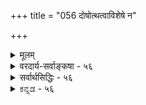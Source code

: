 +++
title = "056 दोषोत्थत्वाविशेषे न"

+++
<details><summary>मूलम्</summary>

दोषोत्थत्वाविशेषे न हि भवति परं पूर्वबाधप्रगल्भं दोषज्ञानं तु माभूदविदुषि पुरुषे वस्तुतस्त्वन्यथा तत् ।  
निर्दोषत्वाभिमन्तृस्वसमयिमतिभिः किं न मिथ्याकृतान्ताः प्रा(बल्यं)गल्भ्यं चेन्निषेधः पर इति मुखरं तुर्यबौद्धस्य तूर्यम् ॥ ५६ ॥
</details>

<details><summary>वरदार्य-सर्वाङ्कषा - ५६</summary>

T 

यद्यपि दोषमूलत्वं सर्वेषामपि प्रमाणानां समम्, अथापि श्रुत्या भेदस्य मिथ्यात्वं सिद्ध्यत्येव । यथा 'भूतले घटो नास्ति' इत्यत्र 'भूतले घटोऽस्ति' इत्येतावानंशः नञः शेषभूतः, न स्वार्थे तात्पर्यवान् । विधिनिषेधयोर्मध्ये निषेधस्य प्रतियोगिसमर्पणरूपत्वं विधेः सर्वसंमतम् । तथैव भेदवाक्यानामभेदशेषभूतत्वेन स्वार्थे न तात्पर्यमित्यभेदसिद्ध्या भेदप्रपञ्चस्य निवृत्तिः सिद्धैवेति शङ्कां निराकरोति - दोषोत्थत्वेत्यादिना । **दोषोत्थत्वाविशेषे** = प्रत्यक्षानुमानागमानां त्रयाणामपि आविद्यत्वेन दोषमूलत्वस्य साम्येऽपि **परम्** = निषेधबोधकं परं शास्त्रम् **पूर्वबाधप्रगल्भम्** = पूर्वस्य भेदसमर्पकस्य प्रत्यक्षादेः बाधे समर्थम् भवत्येव, परत्वादेवेति न हि 



482 

निर्दोषत्वाभिमन्तृस्वसमयिमतिभिः किं न मिथ्या कृतान्ताः ? 

प्राबल्यं चेन्निषेधः पर इति, मुखरं तुर्यबौद्धस्य तूर्यम् ॥56॥ 

भवति । कुतः ? न हि परत्वमात्रं प्रतिबन्धकत्वप्रयोजकम् । अप्रामाण्यज्ञानानास्कन्दितस्यैव ज्ञानस्य प्रतिबन्धकत्वात् । अनन्तरकालिके निषेधकप्रमाणे दोषजन्यत्वनिश्चये सति प्रतिबन्धकत्वासंभवादिति भावः । प्रसिद्धोऽयमंशस्सर्वतीर्थकाराणामिति सूचनाय ' हि 'शब्दः । तथा च भेदवाक्यानामभेदवाक्यानाञ्च दोषमूलकत्वज्ञाने समाने सति परत्वमात्रादभेदवाक्यानां प्रतिबन्धकत्वं न संभवतीति भावः ॥ 

ननु सत्यपि सर्वेषां दोषमूलत्वे समाने, उत्तरज्ञाने दोषमूलत्वस्याज्ञाने प्रतिबन्धकत्वं स्यादेव; अप्रामाण्यज्ञानानास्कन्दितस्यैव प्रतिबन्धकत्वादिति चेत्तत्राह - दोषज्ञानमित्यादि । अविदुषि **तु** = अज्ञानिनि **पुरुषे** = सांसारिकजीवे तु **दोषज्ञानम्** = परस्मिन् ज्ञाने दोषमूलत्वज्ञानम् मा भूत्, ज्ञानिनि तु तदवश्यंभावि किल । जगतो मिथ्यात्वं हि ज्ञानिदृष्ट्यैव वक्तव्यम् । स तु सर्वं मिथ्येति जानात्येव । एवं सति तस्य परस्मिन् ज्ञानेऽपि दोषोत्थत्वनिश्चयात्, तेन ज्ञानेन प्रपञ्चबाधः कथं भवेत् ? 

ननु उत्तरस्मिन् ज्ञाने भ्रमत्वनिर्णयो ब्रह्मापरोक्ष्यानन्तरमेव संभवी । ततः पूर्वं भ्रमत्वनिर्णयाभावादप्रामाण्यज्ञानानास्कन्दितत्वस्य सत्त्वेन प्रपञ्चभ्रमनिर्वतनक्षमत्वं भ्रमात्मकस्याप्युत्तरज्ञानस्य भवत्येवेति चेत्, तत्राह - वस्तुत इत्यादि । **वस्तुतस्तु** = वस्तुस्वरूपदृष्ट्या तु **तत्** = उत्तरज्ञानमपि **अन्यथा** = मिथ्यैव किल ! वस्तुतः गुरूपदेशात् ब्रह्मव्यतिरिक्तमिथ्यात्वज्ञानं पूर्वमपि वर्तत एव । गुरूपदिष्टत्वादेव नाप्यप्रामाण्यसंशयः । अतश्च ज्ञान्यपेक्षयाऽज्ञानिन एव वरम् । यतस्ते स्वकक्ष्यायां प्रामाणिकाः । ज्ञानिनां तु प्रत्यक्षवत् शास्त्रमपि मिथ्येति ज्ञानवत्त्वात् उभयभ्रष्टा एव भवेयुः ॥ 



नन्वथापि वैदिकानां वेदवाक्येष्वभिमानातिशयादेव वेदवाक्यजन्यज्ञाने प्रामाण्यातिशयाज्जगद्भ्रमबाधोपपत्तिरित्याशङ्क्य समाधत्ते - निर्दोषत्वेत्यादि । **निर्दोषत्वाभिमन्तारः** = 'ममैव मतं निर्दुष्टम्' इति अभिमन्तारः – अभिमानवन्तः, अभिमानपदेन तस्यावास्तविकत्वमुच्यते, ये स्वसमयिनः तत्तत्सिद्धान्तिनः, तेषां **मतिभिः** = ज्ञानैः मिथ्याभूतैः **कृतान्ताः** = तेषां तेषां सिद्धान्ताः मिथ्याः न किं भवेयुः ? भवेयुरेव । तत्तदभिमानमात्रेण विषयो मिथ्या न भवेत् किम्? यदि न भवेत्, तर्हि लोके न किञ्चिदपि प्रतितिष्ठेत् । अतश्च उत्तरज्ञानेऽप्रमात्वज्ञानाभावे तस्य पूर्वज्ञानप्रतिबन्धकत्वं भवेत् कामम् । तत्तु केवलं वैयक्तिकम् । तावता वस्तुतः स्वरूपमेवान्यथा भवेत् किम् । यदि भवेत्, तर्हि लुब्धस्य काकणिकायां सुवर्णत्वभ्रान्त्या काकणिका सुवर्णं भवेत् । अतो भवत्संमतशास्त्रेण प्रत्यक्षबाधनं दुस्साधम् ॥ 

नन्वेवमपि विध्यपेक्षया निषेधस्योत्तरत्वेन प्राबल्यात्, उत्तरेण शास्त्रजन्यज्ञानेन पूर्वतनं प्रत्यक्षं बाध्यत एवेत्याशङ्क्य समाधत्ते - प्राबल्यमित्यादि । **निषेधः** = अभावः **परः** = भावापेक्षया अनन्तरकालिकः, भावनिषेधरूपत्वादभावस्य इति इति हेतोः प्राबल्यं **चेत्** = 'प्रत्यक्षं विधिरूपम्, शास्त्रं अप्रामाण्यज्ञानानास्कन्दितत्वमात्रेण तु निषेधरूपम्' इत्येतावन्मात्रात् शास्त्रं प्रबलम्, प्रत्यक्षं तु दुर्बलमिति यदि, तर्हि 

483 



202. 

[अपच्छेदाधिकरणविमर्शः ] 

निर्दोषं यच्च शास्त्रं तदपि बहुविधं बोधयत्येव भेदं 

वाक्ये तत्त्वोपदेशप्रकरणपठिते नान्यपर्यं प्रतीमः । 

**तुर्यबौद्धस्य** = माध्यमिकस्यैव **तूर्यम्** = **तूर्यवाद्यम्** = जयकाहलः **मुखरम्** = शब्दायमानं भवेत् । उभयोरपि भ्रमत्वेऽपि, उत्तरत्वमात्रात् द्वितीयं यदि बाधकं भवेत्, तदा सर्वापलापवादिनो माध्यमिकस्य वचनमेव वेदापेक्षयाऽपि प्रबलं भवेत्सर्वनिषेधरूपत्वादिति शास्त्रेण ब्रह्मणः सिद्धिरपि न स्यात् । अतः परत्वमात्रं न बाधकत्वप्रयोजकमिति शास्त्रेण प्रत्यक्षबाधोऽपि दुस्साधः ॥ 

वस्तुतस्तु अभेदः यथा भेदनिषेधरूपः, तथा भेदोऽपि अभेदनिषेधरूपः । विरुद्धयोः रूपयो : परस्परनिषेधरूपतायाः अनिवार्यत्वात् । यथा तमः प्रकाशयोः । तमः प्रकाशाभावरूपः । प्रकाशश्च तमोऽभावरूपः । यद्यपि पदद्वयेऽपि नञ् नास्ति, अथापि तदर्थयोः परस्परनिषेधरूपत्वमनिवार्यम् । तद्वदेव भेदपदे नञः अभावेऽपि, भेदः अभेदनिषेधरूपः । अभेदश्च भेदनिषेधरूपः । 'अद्वैतं परमार्थो हि द्वैतं तद्भेद उच्यते' (मां.का.3-18) इति हि तेषां मूलशासनम् । ततश्च भेदवाक्यान्येव निषेधवाक्यानि, अभेदवाक्यान्येव प्रतियोगिसमर्पकाणि कुतो न स्युः । सृष्टिप्रलयौ हि चक्रवत् परिवर्तेते । 'तद्धेदं तर्ह्यव्याकृतमासीत् तन्नामरूपाभ्यां व्याक्रियत' इत्यादिना एकस्य बहुभावः सृष्टिः । बहूनां एकीभाव एव प्रलयः । 'एकमेव ' ‘बहु स्याम्' इति पदाभ्यामयमर्थः स्पष्टः । तथा च एकत्वबहुत्वयोः चक्रवत् परिभ्रमतोः इदमेवाद्यं इदमेवानन्तरमिति निर्णयाभावात्, कस्य सत्यत्वं कस्य वा मिथ्यात्वं इति विनिगमकासंभवात्, अस्तु उभयोरपि सत्यत्वम् । मास्तु वोभयोरपि सत्यत्वम् । अनयोर्मध्ये उभयोस्सत्यत्वमेव वरम्, अन्यथा शून्यवादापत्तेः ॥ ५६ ॥
</details>

<details><summary>सर्वार्थसिद्धिः - ५६</summary>

अत्र कैश्चिदनाकलिततर्कतन्त्रगतिभिः प्रपञ्चलुण्टाकैरेवं प्रत्यवस्थितम् - 'दोषमूलत्वाविशेषेऽपि परत्वादद्वैतवाक्यजन्यं ज्ञानं प्रत्यक्षस्य बाधकम्; 'पूर्वावाधेन नोत्पत्तिरुत्तरस्य हि सेत्स्यति' इति न्यायात्; न चाविशेषः परस्य बाधकत्वं प्रतिरुन्ध्यात्, प्रमाणत्वाविशेषेऽप्युद्गातृप्रतिहर्त्रपच्छेदयोर्युगपदुभयसंभवे परस्य नैमित्तिकशास्त्रस्य बाधकत्वस्थापनात्; अपैति च रज्जुसर्पभीतिः कस्यचिदनाप्तवाक्येनापि; अतश्शास्त्रतः प्रत्यक्षबाधः शाक्य इति' । तत्प्रतिक्षिपति - दोषोत्थत्वेति ॥ अयं भावः - न हि सर्पभूदलनभ्रमयोरुपरितनस्य बलीयस्त्वमुत्पादयितुं शक्यम् । अनाप्तवाक्यबाधिते रज्जुसर्पे तदनाप्तत्वपरामर्शिनस्तद्भयं पुनरनुषज्यते । इह त्वादावेव दोषमूलत्वाविशेषश्शिक्षितः प्रतिसंहितश्चेति न परबलीयस्त्वभावनावकाश इति । दोषपरामर्शाभावमन्वारुह्यापि दूषयति - दोषज्ञानमिति । तुः वैपरीत्यद्योतकः । वस्तुतस्त्विति । अत्र तुः विदुषि तद्धीसंभवद्योतनार्थः । दोष एव ह्ययथार्थधीहेतुः; तज्ज्ञानं तु तद्वि(स्रम्भ)भ्रमनिवर्तकम् । दुष्टस्यापि बोधस्य दोषपरामर्शाभावमात्रात् वस्तुस्थितिवैपरीत्यव्यवस्थापकत्वेऽतिप्रसङ्गमाह - निर्दोषत्वेति । सर्वे हि वादिनः स्वसिद्धान्तस्थापकं निर्दोषमभिमन्यन्ते । न च तत्तथ्यम्; न च तथातथा भिद्येत वस्तुगतिः, व्याघातात् । तदिह स्वपक्षस्थापकदोषानाकलनमात्रेण बाह्यसिद्धान्ता विपश्चिद्विदितदोषाः किं न मिथ्या भवन्ति? तद्वदिहापि बाधकदोषस्य सतः परामर्शे अन्ययाऽपि वा बाध्यबाधकभावो दुर्धर्ष(ण) इति भावः । अनन्यगतिकापच्छेदन्यायदर्शनमात्रेण तुल्यस्यापि परस्य प्राबल्ये सर्वबाधकमाध्यमिकविजयतूर्यं जोघुष्येतेत्याह - प्राबल्यमिति । निषेधः पर इत्येतावता तस्य प्राबल्यं चेदित्यन्वयः ॥ ५६ ॥  
इति दोषसाम्ये परस्य बाधकत्वानुपपत्तिः ॥
</details>


<details><summary>ಕನ್ನಡ - ५६</summary>

शास्त्र मत्तु प्रत्यक्ष ऎरडू अविद्या मूलकवादरू, ऎरडरल्लि शास्त्र प्रबलवॆम्ब वादवन्नु निराकरिसुत्तारॆ बोपोष्णताविशेषे परं पूर्वबाधप्रगं न हि भवति-दोषदिन्द उण्टागिरुवुदु समान वादरू ऎरडनॆयदाद शास्त्रजन्य ज्ञान, मॊदलनॆयदाद प्रत्यक्षवन्नु बाधिसलु समर्थवागलु साध्यविल्ल. अविदुषि पुरुष तु जोष ज्ञानं मा भूर् -ब्रह्मज्ञानियागद पुरुषनल्लि ऎल्लवू दोष मूलकवे ऎम्ब ज्ञान इल्लदिरलि, वस्तुतस्तु तत् अन्यथा वास्तविक वागियन्तु आ ज्ञान मिथैयष्टॆ! ज्ञानिगॆ इदु तिळिदद्दे आगुत्तवॆ. 

हुट्टिदागिनिन्दलू भेदज्ञान सिद्ध. शास्त्रजन्मवाद अदानवन्तु अनन्तरवे बरुत्तदॆ. अनन्तर बन्द ज्ञान पूर्वज्ञानवन्नु बाधिसिये बाधिसुत्तदॆ ऎम्ब वाद सरियल्ल. ऎरडु ज्ञानवू अविद्यारूप दोष जन्यवे आगिरुवुदरिन्द ऒन्दन्नु मत्तॊन्दु बाधिसुत्तदॆ ऎन्दु हेळुवुदु सरियल्ल. लोकदल्लि दोषजन्यवाद द्विचन्द्र ज्ञानक्कॆ दोषजन्यवल्लद चन्द्रे ज्ञानवे बाधकवागुत्तदॆ. शास्त्रजन्य ज्ञान मिथ्य ऎम्ब ज्ञान विल्लदिद्दाग अदु भेद ज्ञानवन्नु बाधिसबहुदल्लवे! ऎन्दु केळबहुदु. इदू सरियल्ल. अज्ञानिगॆ प्रत्यक्ष मत्तु शास्त्रज्ञान ऎरडरल्लू तार तम्यविरुवुदिल्ल. ज्ञानिगन्तू ब्रह्मव्यतिरिक्तवल्लवू मिथ्य ऎम्ब ज्ञान आवश्यक. आद्दरिन्द इब्बर दृष्टियल्लू ऎरडू समवे आगुत्तदॆ. हीगॆ ऎरडु ज्ञानवू समानवाद्दरिन्द ऎरडनॆयदु मात्र प्रबलवॆन्दु हेळलु कारणविल्ल. 

श्लोक 57] 

नायकसर 

235 

निर्दोषाभिमस्वसमयमति- किं न मिथ्याकृतान्ना प्राबल्यं चेन्निषेधः पर इति मुखरं तुर्यबौद्धस्य तूर्यं ॥ 

202 [विधिनिषेध श्रुतिगळिगॆ विरोध परिहार 

निर्दोषं यच्च शास्त्रं तदपि बहुविधं बोधयव भेदं वाक्य तम्मोपदेशप्रकरणपठते नान्यपर्यं प्रतीमः । 

निर्दोषाभिनस्वसममतिः कृतान्ता मिथ्या किं न?- तन्न सिद्धान निर्दुष्टवागिदॆ' ऎम्ब अभिमानवुळ्ळवर बुद्धि मात्रदिन्द अवर सिद्धानगळु मिथैयागलारवे? अवर अभिमान मात्र दिन्द वस्तुस्थिति बदलायिसलारदु ऎन्दभिप्राय. 

निषेधः पर इति प्राबल्यं चेत्, तुर्यबुद्ध तूर्य० मुखरं अनन्तर बन्दिरुव मात्रदिन्दले निषेधवाक्य प्रबलवागु वुदादरॆ, नाल्कनॆय बौद्धवाद माध्यमिकन 'सर्वं मिथ्या' ऎम्ब घोषवे स्थिरवागि उळियबेकागुत्तदॆ. 

ऎल्लर अनुभव जगत्तन्नु सत्यवॆन्दु सारुवाग अनन्तर हेळिद मात्रक्कॆ `ब्रह्मव्यतिरिक्तं मिथ्या' ऎम्ब शास्त्र प्रबल ऎन्नुवुदादरॆ, इदन्नू निराकरिसुव ऎल्लवू मिथ्य' ऎम्ब सर्वशून्यवादिगळाद माध्य मिकर शास्त्रवे ऎल्लक्किन्तलू प्रबलवॆन्दु ऒप्पबेकागुत्तदॆ. आद्दरिन्द शास्त्रदिन्द प्रत्यक्षबाध समर्थनीयवल्ल ॥ ५६ ।
</details>



